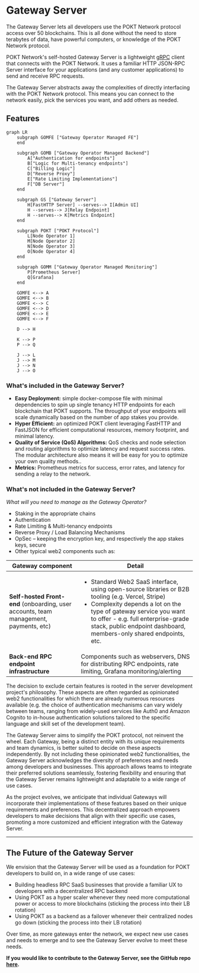 # Gateway Server

The Gateway Server lets all developers use the POKT Network protocol access over 50 blockchains. This is all done without the need to store terabytes of data, have powerful computers, or knowledge of the POKT Network protocol.&#x20;

POKT Network's self-hosted Gateway Server is a lightweight [gRPC](https://grpc.io) client that connects with the POKT Network. It uses a familiar HTTP JSON-RPC Server interface for your applications (and any customer applications) to send and receive RPC requests.

&#x20;The Gateway Server abstracts away the complexities of directly interfacing with the POKT Network protocol. This means you can connect to the network easily, pick the services you want, and add others as needed.

## Features



```mermaid
graph LR
    subgraph GOMFE ["Gateway Operator Managed FE"]
    end

    subgraph GOMB ["Gateway Operator Managed Backend"]
        A["Authentication for endpoints"]
        B["Logic for Multi-tenancy endpoints"]
        C["Billing Logic"]
        D["Reverse Proxy"]
        E["Rate Limiting Implementations"]
        F["DB Server"]
    end

    subgraph GS ["Gateway Server"]
        H[FastHTTP Server] --serves--> I[Admin UI]
        H --serves--> J[Relay Endpoint]
        H --serves--> K[Metrics Endpoint]
    end

    subgraph POKT ["POKT Protocol"]
        L[Node Operator 1]
        M[Node Operator 2]
        N[Node Operator 3]
        O[Node Operator 4]
    end

    subgraph GOMM ["Gateway Operator Managed Monitoring"]
        P[Prometheus Server]
        Q[Grafana]
    end

    GOMFE <--> A
    GOMFE <--> B
    GOMFE <--> C
    GOMFE <--> D
    GOMFE <--> E
    GOMFE <--> F

    D --> H

    K --> P
    P --> Q

    J --> L
    J --> M
    J --> N
    J --> O
```

### What's included in the Gateway Server?

* **Easy Deployment:** simple docker-compose file with minimal dependencies to spin up single tenancy HTTP endpoints for each blockchain that POKT supports. The throughput of your endpoints will scale dynamically based on the number of app stakes you provide.
* **Hyper Efficient:** an optimized POKT client leveraging FastHTTP and FastJSON for efficient computational resources, memory footprint, and minimal latency.
* **Quality of Service (QoS) Algorithms:** QoS checks and node selection and routing algorithms to optimize latency and request success rates. The modular architecture also means it will be easy for you to optimize your own quality methods..
* **Metrics:** Prometheus metrics for success, error rates, and latency for sending a relay to the network.

### What's not included in the Gateway Server?&#x20;

_What will you need to manage as the Gateway Operator?_

* Staking in the appropriate chains
* Authentication
* Rate Limiting & Multi-tenancy endpoints
* Reverse Proxy / Load Balancing Mechanisms
* OpSec – keeping the encryption key, and respectively the app stakes keys, secure
* Other typical web2 components such as:

| Gateway component                                                                     | Detail                                                                                                                                                                                                                                                                                                |
| ------------------------------------------------------------------------------------- | ----------------------------------------------------------------------------------------------------------------------------------------------------------------------------------------------------------------------------------------------------------------------------------------------------- |
| **Self-hosted Front-end** (onboarding, user accounts, team management, payments, etc) | <ul><li>Standard Web2 SaaS interface, using open-source libraries or B2B tooling (e.g. Vercel, Stripe)</li><li>Complexity depends a lot on the type of gateway service you want to offer - e.g. full enterprise-grade stack, public endpoint dashboard, members-only shared endpoints, etc.</li></ul> |
| **Back-end RPC endpoint infrastructure**                                              | Components such as webservers, DNS for distributing RPC endpoints, rate limiting, Grafana monitoring/alerting                                                                                                                                                                                         |

The decision to exclude certain features is rooted in the server development project's philosophy. These aspects are often regarded as opinionated web2 functionalities for which there are already numerous resources available (e.g. the choice of authentication mechanisms can vary widely between teams, ranging from widely-used services like Auth0 and Amazon Cognito to in-house authentication solutions tailored to the specific language and skill set of the development team).

The Gateway Server aims to simplify the POKT protocol, not reinvent the wheel. Each Gateway, being a distinct entity with its unique requirements and team dynamics, is better suited to decide on these aspects independently. By not including these opinionated web2 functionalities, the Gateway Server acknowledges the diversity of preferences and needs among developers and businesses. This approach allows teams to integrate their preferred solutions seamlessly, fostering flexibility and ensuring that the Gateway Server remains lightweight and adaptable to a wide range of use cases.

As the project evolves, we anticipate that individual Gateways will incorporate their implementations of these features based on their unique requirements and preferences. This decentralized approach empowers developers to make decisions that align with their specific use cases, promoting a more customized and efficient integration with the Gateway Server.

***

## The Future of the Gateway Server

We envision that the Gateway Server will be used as a foundation for POKT developers to build on, in a wide range of use cases:

* Building headless RPC SaaS businesses that provide a familiar UX to developers with a decentralized RPC backend
* Using POKT as a hyper scaler whenever they need more computational power or access to more blockchains (sticking the process into their LB rotation)
* Using POKT as a backend as a failover whenever their centralized nodes go down (sticking the process into their LB rotation)

Over time, as more gateways enter the network, we expect new use cases and needs to emerge and to see the Gateway Server evolve to meet these needs.&#x20;

**If you would like to contribute to the Gateway Server, see the GitHub repo** [**here**](https://github.com/pokt-network/gateway-server)**.**
